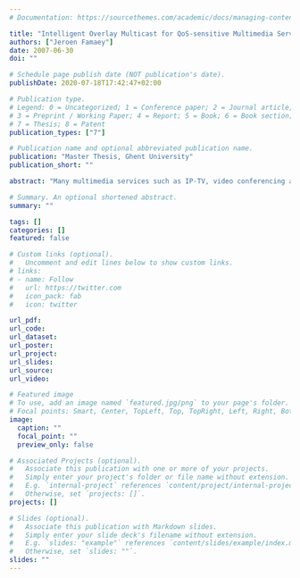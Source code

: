 ```yaml
---
# Documentation: https://sourcethemes.com/academic/docs/managing-content/

title: "Intelligent Overlay Multicast for QoS-sensitive Multimedia Services"
authors: ["Jeroen Famaey"]
date: 2007-06-30
doi: ""

# Schedule page publish date (NOT publication's date).
publishDate: 2020-07-18T17:42:47+02:00

# Publication type.
# Legend: 0 = Uncategorized; 1 = Conference paper; 2 = Journal article;
# 3 = Preprint / Working Paper; 4 = Report; 5 = Book; 6 = Book section;
# 7 = Thesis; 8 = Patent
publication_types: ["7"]

# Publication name and optional abbreviated publication name.
publication: "Master Thesis, Ghent University"
publication_short: ""

abstract: "Many multimedia services such as IP-TV, video conferencing and online gaming need to send the same data to multiple clients. To avoid having to send a copy from the sender to every receiver, multicasting can be used. Many of these services also need guarantees concerning the Quality of Service (QoS). In this thesis, I propose the use of an overlay network to resolve these issues. I implemented a software platform that automatically configures the overlay servers to support many-to-many multicast sessions. A number of algorithms were designed that intelligently calculate the multicast distribution trees to minimize the used bandwith and end-to-end delay."

# Summary. An optional shortened abstract.
summary: ""

tags: []
categories: []
featured: false

# Custom links (optional).
#   Uncomment and edit lines below to show custom links.
# links:
# - name: Follow
#   url: https://twitter.com
#   icon_pack: fab
#   icon: twitter

url_pdf:
url_code:
url_dataset:
url_poster:
url_project:
url_slides:
url_source:
url_video:

# Featured image
# To use, add an image named `featured.jpg/png` to your page's folder. 
# Focal points: Smart, Center, TopLeft, Top, TopRight, Left, Right, BottomLeft, Bottom, BottomRight.
image:
  caption: ""
  focal_point: ""
  preview_only: false

# Associated Projects (optional).
#   Associate this publication with one or more of your projects.
#   Simply enter your project's folder or file name without extension.
#   E.g. `internal-project` references `content/project/internal-project/index.md`.
#   Otherwise, set `projects: []`.
projects: []

# Slides (optional).
#   Associate this publication with Markdown slides.
#   Simply enter your slide deck's filename without extension.
#   E.g. `slides: "example"` references `content/slides/example/index.md`.
#   Otherwise, set `slides: ""`.
slides: ""
---
```

